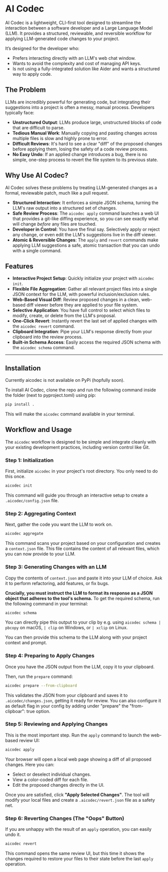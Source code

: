 # AI Codec

AI Codec is a lightweight, CLI-first tool designed to streamline the interaction between a software developer and a Large Language Model (LLM). It provides a structured, reviewable, and reversible workflow for applying LLM-generated code changes to your project.

It’s designed for the developer who:
* Prefers interacting directly with an LLM's web chat window.
* Wants to avoid the complexity and cost of managing API keys.
* Is not using a fully-integrated solution like Aider and wants a structured way to apply code.

## The Problem

LLMs are incredibly powerful for generating code, but integrating their suggestions into a project is often a messy, manual process. Developers typically face:

- **Unstructured Output**: LLMs produce large, unstructured blocks of code that are difficult to parse.
- **Tedious Manual Work**: Manually copying and pasting changes across multiple files is slow and highly prone to error.
- **Difficult Reviews**: It's hard to see a clear "diff" of the proposed changes before applying them, losing the safety of a code review process.
- **No Easy Undo**: If an applied change introduces a bug, there is no simple, one-step process to revert the file system to its previous state.

## Why Use AI Codec?

AI Codec solves these problems by treating LLM-generated changes as a formal, reviewable patch, much like a pull request.

- **Structured Interaction**: It enforces a simple JSON schema, turning the LLM's raw output into a structured set of changes.
- **Safe Review Process**: The `aicodec apply` command launches a web UI that provides a git-like diffing experience, so you can see exactly what will change *before* any files are touched.
- **Developer in Control**: You have the final say. Selectively apply or reject any change, or even edit the LLM's suggestions live in the diff viewer.
- **Atomic & Reversible Changes**: The `apply` and `revert` commands make applying LLM suggestions a safe, atomic transaction that you can undo with a single command.

## Features

- **Interactive Project Setup**: Quickly initialize your project with `aicodec init`.
- **Flexible File Aggregation**: Gather all relevant project files into a single JSON context for the LLM, with powerful inclusion/exclusion rules.
- **Web-Based Visual Diff**: Review proposed changes in a clean, web-based diff viewer before they are applied to your file system.
- **Selective Application**: You have full control to select which files to modify, create, or delete from the LLM's proposal.
- **One-Click Revert**: Instantly revert the last set of applied changes with the `aicodec revert` command.
- **Clipboard Integration**: Pipe your LLM's response directly from your clipboard into the review process.
- **Built-in Schema Access**: Easily access the required JSON schema with the `aicodec schema` command.

---

## Installation

Currently aicodec is not available on PyPi (hopfully soon).

To install AI Codec, clone the repo and run the following command inside the folder (next to pyproject.toml) using pip:

```bash
pip install .
```

This will make the `aicodec` command available in your terminal.

## Workflow and Usage

The `aicodec` workflow is designed to be simple and integrate cleanly with your existing development practices, including version control like Git.

### Step 1: Initialization

First, initialize `aicodec` in your project's root directory. You only need to do this once.

```bash
aicodec init
```

This command will guide you through an interactive setup to create a `.aicodec/config.json` file.

### Step 2: Aggregating Context

Next, gather the code you want the LLM to work on.

```bash
aicodec aggregate
```

This command scans your project based on your configuration and creates a `context.json` file. This file contains the content of all relevant files, which you can now provide to your LLM.

### Step 3: Generating Changes with an LLM

Copy the contents of `context.json` and paste it into your LLM of choice. Ask it to perform refactoring, add features, or fix bugs. 

**Crucially, you must instruct the LLM to format its response as a JSON object that adheres to the tool's schema.** To get the required schema, run the following command in your terminal:

```bash
aicodec schema
```

You can directly pipe this output to your clip by e.g. using `aicodec schema | pbcopy` on macOS, `| clip` on Windows, or `| xclip` on Linux.

You can then provide this schema to the LLM along with your project context and prompt.

### Step 4: Preparing to Apply Changes

Once you have the JSON output from the LLM, copy it to your clipboard.

Then, run the `prepare` command:

```bash
aicodec prepare --from-clipboard
```

This validates the JSON from your clipboard and saves it to `.aicodec/changes.json`, getting it ready for review.
You can also configure it as default flag in your config by adding under "prepare" the "from-clipboar": true option.

### Step 5: Reviewing and Applying Changes

This is the most important step. Run the `apply` command to launch the web-based review UI:

```bash
aicodec apply
```

Your browser will open a local web page showing a diff of all proposed changes. Here you can:
- Select or deselect individual changes.
- View a color-coded diff for each file.
- Edit the proposed changes directly in the UI.

Once you are satisfied, click **"Apply Selected Changes"**. The tool will modify your local files and create a `.aicodec/revert.json` file as a safety net.

### Step 6: Reverting Changes (The "Oops" Button)

If you are unhappy with the result of an `apply` operation, you can easily undo it.

```bash
aicodec revert
```

This command opens the same review UI, but this time it shows the changes required to restore your files to their state before the last `apply` operation.
